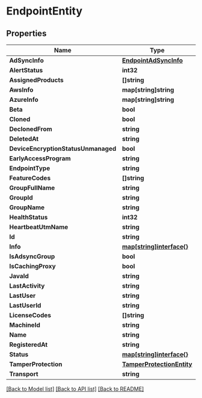 # EndpointEntity

## Properties

Name | Type | Description | Notes
------------ | ------------- | ------------- | -------------
**AdSyncInfo** | [**EndpointAdSyncInfo**](EndpointAdSyncInfo.md) |  | [optional] 
**AlertStatus** | **int32** |  | [optional] 
**AssignedProducts** | **[]string** |  | [optional] 
**AwsInfo** | **map[string]string** |  | [optional] 
**AzureInfo** | **map[string]string** |  | [optional] 
**Beta** | **bool** |  | [optional] 
**Cloned** | **bool** |  | [optional] 
**DeclonedFrom** | **string** |  | [optional] 
**DeletedAt** | **string** |  | [optional] 
**DeviceEncryptionStatusUnmanaged** | **bool** |  | [optional] 
**EarlyAccessProgram** | **string** |  | [optional] 
**EndpointType** | **string** |  | [optional] 
**FeatureCodes** | **[]string** |  | [optional] 
**GroupFullName** | **string** |  | [optional] 
**GroupId** | **string** |  | [optional] 
**GroupName** | **string** |  | [optional] 
**HealthStatus** | **int32** |  | [optional] 
**HeartbeatUtmName** | **string** |  | [optional] 
**Id** | **string** |  | [optional] 
**Info** | [**map[string]interface{}**](.md) |  | [optional] 
**IsAdsyncGroup** | **bool** |  | [optional] 
**IsCachingProxy** | **bool** |  | [optional] 
**JavaId** | **string** |  | [optional] 
**LastActivity** | **string** |  | [optional] 
**LastUser** | **string** |  | [optional] 
**LastUserId** | **string** |  | [optional] 
**LicenseCodes** | **[]string** |  | [optional] 
**MachineId** | **string** |  | [optional] 
**Name** | **string** |  | [optional] 
**RegisteredAt** | **string** |  | [optional] 
**Status** | [**map[string]interface{}**](.md) |  | [optional] 
**TamperProtection** | [**TamperProtectionEntity**](TamperProtectionEntity.md) |  | [optional] 
**Transport** | **string** |  | [optional] 

[[Back to Model list]](../README.md#documentation-for-models) [[Back to API list]](../README.md#documentation-for-api-endpoints) [[Back to README]](../README.md)


